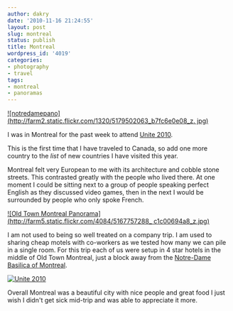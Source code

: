 ```yaml
---
author: dakry
date: '2010-11-16 21:24:55'
layout: post
slug: montreal
status: publish
title: Montreal
wordpress_id: '4019'
categories:
- photography
- travel
tags:
- montreal
- panoramas
---
```


[![notredamepano](http://farm2.static.flickr.com/1320/5179502063_b7fc6e0e08_z.
jpg)](http://www.flickr.com/photos/zacharyz/5179502063/)

I was in Montreal for the past week to attend [Unite
2010](http://unity3d.com/unite/).

This is the first time that I have traveled to Canada, so add one more country
to the _list_ of new countries I have visited this year.

Montreal felt very European to me with its architecture and cobble stone
streets. This contrasted greatly with the people who lived there. At one
moment I could be sitting next to a group of people speaking perfect English
as they discussed video games, then in the next I would be surrounded by
people who only spoke French.

[![Old Town Montreal Panorama](http://farm5.static.flickr.com/4084/5167757288_
c1c00694a8_z.jpg)](http://www.flickr.com/photos/zacharyz/5167757288/)

I am not used to being so well treated on a company trip. I am used to sharing
cheap motels with co-workers as we tested how many we can pile in a single
room. For this trip each of us were setup in 4 star hotels in the middle of
Old Town Montreal, just a block away from the [Notre-Dame Basilica of
Montreal](http://www.basiliquenddm.org/en/).

[![Unite 2010](http://farm5.static.flickr.com/4040/5167753868_4248248513_z.jpg
)](http://www.flickr.com/photos/zacharyz/5167753868/)

Overall Montreal was a beautiful city with nice people and great food I just
wish I didn't get sick mid-trip and was able to appreciate it more.

